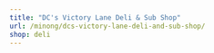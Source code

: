 ```yaml
---
title: "DC's Victory Lane Deli & Sub Shop"
url: /minong/dcs-victory-lane-deli-and-sub-shop/
shop: deli
---
```

